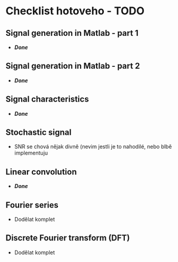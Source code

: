 # Checklist hotoveho - TODO
## Signal generation in Matlab - part 1
- ***Done***

## Signal generation in Matlab - part 2
- ***Done***

## Signal characteristics
- ***Done***

## Stochastic signal
- SNR se chová nějak divně (nevim jestli je to nahodilé, nebo blbě implementuju

## Linear convolution
- ***Done***

## Fourier series
- Dodělat komplet

## Discrete Fourier transform (DFT)
- Dodělat komplet
